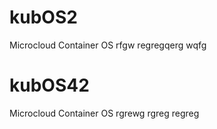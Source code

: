 # kubOS2
Microcloud Container OS
rfgw
regregqerg
wqfg

# kubOS42
Microcloud Container OS
rgrewg
rgreg
regreg
